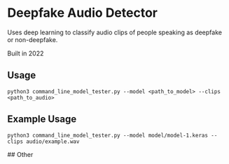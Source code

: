 # Deepfake Audio Detector 

Uses deep learning to classify audio clips of people speaking as deepfake or non-deepfake.

Built in 2022

## Usage

```
python3 command_line_model_tester.py --model <path_to_model> --clips <path_to_audio>
```

## Example Usage

```
python3 command_line_model_tester.py --model model/model-1.keras --clips audio/example.wav
```

## Other


